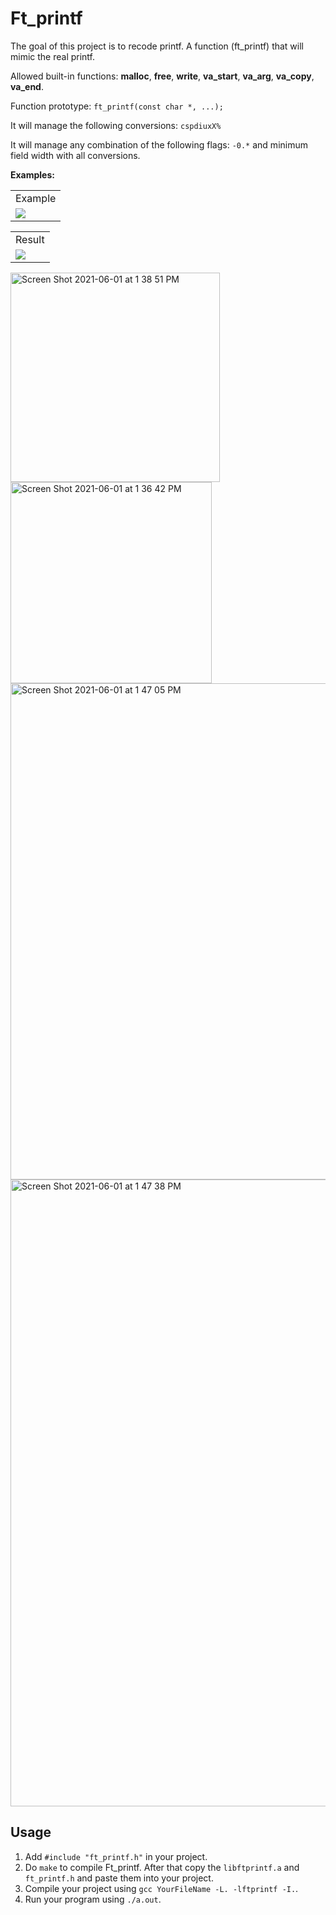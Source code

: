 # Ft_printf
The goal of this project is to recode printf. A function (ft_printf) that will mimic the real printf.

Allowed built-in functions: **malloc**, **free**, **write**, **va_start**, **va_arg**, **va_copy**, **va_end**.

Function prototype: `ft_printf(const char *, ...);`

It will manage the following conversions: `cspdiuxX%`

It will manage any combination of the following flags: `-0.*` and minimum field width with all conversions.

**Examples:**

<table>
  <tr>
    <td align="center">Example</td>
  </tr>
  <tr>
    <td><img src="https://user-images.githubusercontent.com/84783740/120312792-d3b1b100-c2e1-11eb-859d-755e84e7eb64.png"></td>
  </tr>
</table>

<table>
  <tr>
    <td align="center">Result</td>
  </tr>
  <tr>
    <td><img src="https://user-images.githubusercontent.com/84783740/120312815-dd3b1900-c2e1-11eb-9982-0503d59459e8.png"></td>
  </tr>
</table>

<img width="335" alt="Screen Shot 2021-06-01 at 1 38 51 PM" src="https://user-images.githubusercontent.com/84783740/120312748-c7c5ef00-c2e1-11eb-8297-215bf537989e.png">
<img width="322" alt="Screen Shot 2021-06-01 at 1 36 42 PM" src="https://user-images.githubusercontent.com/84783740/120312767-cdbbd000-c2e1-11eb-8e4e-38f2508f697e.png">
<img width="794" alt="Screen Shot 2021-06-01 at 1 47 05 PM" src="https://user-images.githubusercontent.com/84783740/120312792-d3b1b100-c2e1-11eb-859d-755e84e7eb64.png">
<img width="1003" alt="Screen Shot 2021-06-01 at 1 47 38 PM" src="https://user-images.githubusercontent.com/84783740/120312815-dd3b1900-c2e1-11eb-9982-0503d59459e8.png">


## Usage
1. Add `#include "ft_printf.h"` in your project.
2. Do `make` to compile Ft_printf. After that copy the `libftprintf.a` and `ft_printf.h` and paste them into your project.
3. Compile your project using `gcc YourFileName -L. -lftprintf -I.`.
4. Run your program using `./a.out`.
